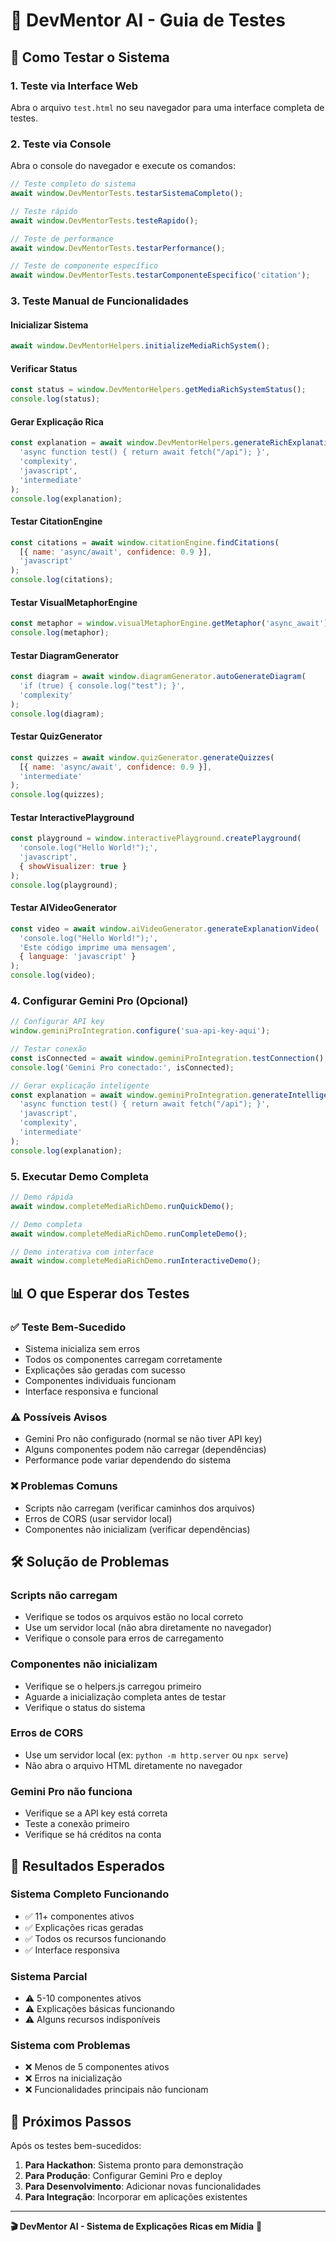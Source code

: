 # 🧪 DevMentor AI - Guia de Testes

## 🚀 Como Testar o Sistema

### 1. **Teste via Interface Web**
Abra o arquivo `test.html` no seu navegador para uma interface completa de testes.

### 2. **Teste via Console**
Abra o console do navegador e execute os comandos:

```javascript
// Teste completo do sistema
await window.DevMentorTests.testarSistemaCompleto();

// Teste rápido
await window.DevMentorTests.testeRapido();

// Teste de performance
await window.DevMentorTests.testarPerformance();

// Teste de componente específico
await window.DevMentorTests.testarComponenteEspecifico('citation');
```

### 3. **Teste Manual de Funcionalidades**

#### Inicializar Sistema
```javascript
await window.DevMentorHelpers.initializeMediaRichSystem();
```

#### Verificar Status
```javascript
const status = window.DevMentorHelpers.getMediaRichSystemStatus();
console.log(status);
```

#### Gerar Explicação Rica
```javascript
const explanation = await window.DevMentorHelpers.generateRichExplanation(
  'async function test() { return await fetch("/api"); }',
  'complexity',
  'javascript',
  'intermediate'
);
console.log(explanation);
```

#### Testar CitationEngine
```javascript
const citations = await window.citationEngine.findCitations(
  [{ name: 'async/await', confidence: 0.9 }],
  'javascript'
);
console.log(citations);
```

#### Testar VisualMetaphorEngine
```javascript
const metaphor = window.visualMetaphorEngine.getMetaphor('async_await');
console.log(metaphor);
```

#### Testar DiagramGenerator
```javascript
const diagram = await window.diagramGenerator.autoGenerateDiagram(
  'if (true) { console.log("test"); }',
  'complexity'
);
console.log(diagram);
```

#### Testar QuizGenerator
```javascript
const quizzes = await window.quizGenerator.generateQuizzes(
  [{ name: 'async/await', confidence: 0.9 }],
  'intermediate'
);
console.log(quizzes);
```

#### Testar InteractivePlayground
```javascript
const playground = window.interactivePlayground.createPlayground(
  'console.log("Hello World!");',
  'javascript',
  { showVisualizer: true }
);
console.log(playground);
```

#### Testar AIVideoGenerator
```javascript
const video = await window.aiVideoGenerator.generateExplanationVideo(
  'console.log("Hello World!");',
  'Este código imprime uma mensagem',
  { language: 'javascript' }
);
console.log(video);
```

### 4. **Configurar Gemini Pro (Opcional)**

```javascript
// Configurar API key
window.geminiProIntegration.configure('sua-api-key-aqui');

// Testar conexão
const isConnected = await window.geminiProIntegration.testConnection();
console.log('Gemini Pro conectado:', isConnected);

// Gerar explicação inteligente
const explanation = await window.geminiProIntegration.generateIntelligentExplanation(
  'async function test() { return await fetch("/api"); }',
  'javascript',
  'complexity',
  'intermediate'
);
console.log(explanation);
```

### 5. **Executar Demo Completa**

```javascript
// Demo rápida
await window.completeMediaRichDemo.runQuickDemo();

// Demo completa
await window.completeMediaRichDemo.runCompleteDemo();

// Demo interativa com interface
await window.completeMediaRichDemo.runInteractiveDemo();
```

## 📊 O que Esperar dos Testes

### ✅ **Teste Bem-Sucedido**
- Sistema inicializa sem erros
- Todos os componentes carregam corretamente
- Explicações são geradas com sucesso
- Componentes individuais funcionam
- Interface responsiva e funcional

### ⚠️ **Possíveis Avisos**
- Gemini Pro não configurado (normal se não tiver API key)
- Alguns componentes podem não carregar (dependências)
- Performance pode variar dependendo do sistema

### ❌ **Problemas Comuns**
- Scripts não carregam (verificar caminhos dos arquivos)
- Erros de CORS (usar servidor local)
- Componentes não inicializam (verificar dependências)

## 🛠️ Solução de Problemas

### **Scripts não carregam**
- Verifique se todos os arquivos estão no local correto
- Use um servidor local (não abra diretamente no navegador)
- Verifique o console para erros de carregamento

### **Componentes não inicializam**
- Verifique se o helpers.js carregou primeiro
- Aguarde a inicialização completa antes de testar
- Verifique o status do sistema

### **Erros de CORS**
- Use um servidor local (ex: `python -m http.server` ou `npx serve`)
- Não abra o arquivo HTML diretamente no navegador

### **Gemini Pro não funciona**
- Verifique se a API key está correta
- Teste a conexão primeiro
- Verifique se há créditos na conta

## 🎯 Resultados Esperados

### **Sistema Completo Funcionando**
- ✅ 11+ componentes ativos
- ✅ Explicações ricas geradas
- ✅ Todos os recursos funcionando
- ✅ Interface responsiva

### **Sistema Parcial**
- ⚠️ 5-10 componentes ativos
- ⚠️ Explicações básicas funcionando
- ⚠️ Alguns recursos indisponíveis

### **Sistema com Problemas**
- ❌ Menos de 5 componentes ativos
- ❌ Erros na inicialização
- ❌ Funcionalidades principais não funcionam

## 🚀 Próximos Passos

Após os testes bem-sucedidos:

1. **Para Hackathon**: Sistema pronto para demonstração
2. **Para Produção**: Configurar Gemini Pro e deploy
3. **Para Desenvolvimento**: Adicionar novas funcionalidades
4. **Para Integração**: Incorporar em aplicações existentes

---

**🎬 DevMentor AI - Sistema de Explicações Ricas em Mídia** 🚀







